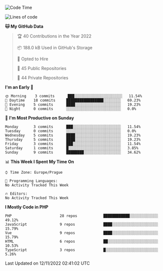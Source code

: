 <!--START_SECTION:waka-->
![Code Time](http://img.shields.io/badge/Code%20Time-1%2C583%20hrs%2058%20mins-blue)

![Lines of code](https://img.shields.io/badge/From%20Hello%20World%20I%27ve%20Written-175%20Thousand%20lines%20of%20code-blue)

**🐱 My GitHub Data** 

> 🏆 40 Contributions in the Year 2022
 > 
> 📦 188.0 kB Used in GitHub's Storage 
 > 
> 💼 Opted to Hire
 > 
> 📜 45 Public Repositories 
 > 
> 🔑 44 Private Repositories  
 > 
**I'm an Early 🐤** 

```text
🌞 Morning    3 commits      ███░░░░░░░░░░░░░░░░░░░░░░   11.54% 
🌆 Daytime    18 commits     █████████████████░░░░░░░░   69.23% 
🌃 Evening    5 commits      ████░░░░░░░░░░░░░░░░░░░░░   19.23% 
🌙 Night      0 commits      ░░░░░░░░░░░░░░░░░░░░░░░░░   0.0%

```
📅 **I'm Most Productive on Sunday** 

```text
Monday       3 commits      ███░░░░░░░░░░░░░░░░░░░░░░   11.54% 
Tuesday      0 commits      ░░░░░░░░░░░░░░░░░░░░░░░░░   0.0% 
Wednesday    5 commits      ████░░░░░░░░░░░░░░░░░░░░░   19.23% 
Thursday     5 commits      ████░░░░░░░░░░░░░░░░░░░░░   19.23% 
Friday       3 commits      ███░░░░░░░░░░░░░░░░░░░░░░   11.54% 
Saturday     1 commits      █░░░░░░░░░░░░░░░░░░░░░░░░   3.85% 
Sunday       9 commits      ████████░░░░░░░░░░░░░░░░░   34.62%

```


📊 **This Week I Spent My Time On** 

```text
⌚︎ Time Zone: Europe/Prague

💬 Programming Languages: 
No Activity Tracked This Week

🔥 Editors: 
No Activity Tracked This Week

```

**I Mostly Code in PHP** 

```text
PHP                      28 repos            ████████████░░░░░░░░░░░░░   49.12% 
JavaScript               9 repos             ████░░░░░░░░░░░░░░░░░░░░░   15.79% 
Vue                      9 repos             ████░░░░░░░░░░░░░░░░░░░░░   15.79% 
HTML                     6 repos             ██░░░░░░░░░░░░░░░░░░░░░░░   10.53% 
TypeScript               3 repos             █░░░░░░░░░░░░░░░░░░░░░░░░   5.26%

```



 Last Updated on 12/11/2022 02:41:02 UTC
<!--END_SECTION:waka-->
<!--
**AlexKratky/AlexKratky** is a ✨ _special_ ✨ repository because its `README.md` (this file) appears on your GitHub profile.

Here are some ideas to get you started:

- 🔭 I’m currently working on ...
- 🌱 I’m currently learning ...
- 👯 I’m looking to collaborate on ...
- 🤔 I’m looking for help with ...
- 💬 Ask me about ...
- 📫 How to reach me: ...
- 😄 Pronouns: ...
- ⚡ Fun fact: ...
-->
